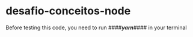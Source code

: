 # desafio-conceitos-node

Before testing this code, you need to run ####***yarn***#### in your terminal

